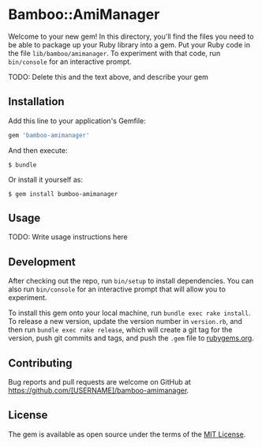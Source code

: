 # Bamboo::AmiManager

Welcome to your new gem! In this directory, you'll find the files you need to be able to package up your Ruby library into a gem. Put your Ruby code in the file `lib/bamboo/amimanager`. To experiment with that code, run `bin/console` for an interactive prompt.

TODO: Delete this and the text above, and describe your gem

## Installation

Add this line to your application's Gemfile:

```ruby
gem 'bamboo-amimanager'
```

And then execute:

    $ bundle

Or install it yourself as:

    $ gem install bumboo-amimanager

## Usage

TODO: Write usage instructions here

## Development

After checking out the repo, run `bin/setup` to install dependencies. You can also run `bin/console` for an interactive prompt that will allow you to experiment.

To install this gem onto your local machine, run `bundle exec rake install`. To release a new version, update the version number in `version.rb`, and then run `bundle exec rake release`, which will create a git tag for the version, push git commits and tags, and push the `.gem` file to [rubygems.org](https://rubygems.org).

## Contributing

Bug reports and pull requests are welcome on GitHub at https://github.com/[USERNAME]/bamboo-amimanager.


## License

The gem is available as open source under the terms of the [MIT License](http://opensource.org/licenses/MIT).

